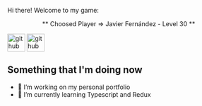 Hi there! Welcome to my game:

<p align='center'>
** Choosed Player => Javier Fernández - Level 30 **
</p>

[<img align='center' src='https://cdn.jsdelivr.net/npm/simple-icons@3.0.1/icons/github.svg' alt='github' height='40'>](https://github.com/javiferiv) [<img align='center' src='https://cdn.jsdelivr.net/npm/simple-icons@3.0.1/icons/linkedin.svg' alt='github' height='40'>](https://www.linkedin.com/in/jfernandezrivera/)


## Something that I'm doing now

- 🔭 I’m working on my personal portfolio
- 🌱 I’m currently learning Typescript and Redux

